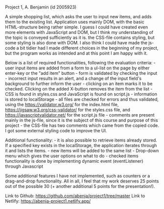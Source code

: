 Project 1, A. Benjamin (id 2005923)

A simple shopping list, which asks the user to input new items, and adds them to the existing list. Application uses mainly DOM, with the basic HTML-structure being rather simple. I guess I could have created even more elements with JavaScript and DOM, but I think my understanding of the topic is conveyed sufficiently as it is. the CSS-file contains styling, but some styling is also done with DOM. I also think I could have made the js-code a bit tidier had I made different choices in the beginning of my project, but the program works as intended and at this point I am happy with it.



Below is a list of required functionalities, following the evaluation criteria:
    - user input items are added from a form to a ul-list on the page by either enter-key or the "add item" button
    - form is validated by checking the input
        - incorrect input results in an alert, and a change of the input field's background to further inform the user
    - clicking on an item marks it to be checked. Clicking on the added X-button removes the item from the list
    - CSS is found in styles.css and JavaScript is found on script.js
    - information is stored to localStorage
    - all files are checked for errors and thus validated, using the https://validator.w3.org/ for the index.html file, https://jigsaw.w3.org/css-validator/ for the styles.css file, and https://javascriptvalidator.net/ for the script.js file
    - comments are present mainly in the js-file, since it is the subject of this course and purpose of this project
    - the CSS-file has two comments which came from the copied code. I got some external styling code to improve the UI.

Additional functionality:
    - it is also possible to retrieve items already stored. If a specified key exists in the localStorage, the application iterates through it and lists the items.
        - new items will be added to the same list
    - Drop-down menu which gives the user options on what to do
    - checked items functionality is done by implementing dynamic event (eventListener) through Javascript


Some additional features I have not implemented, such as counters or a drag-and-drop functionality. All in all, I feel that my work deserves 25 points out of the possible 30 (+ another additional 5 points for the presentation!).


Link to Github: https://github.com/abenja/project1/tree/master
Link to Netlify: https://abenja-project1.netlify.app/